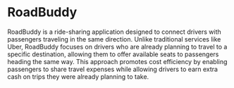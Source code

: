 # RoadBuddy

RoadBuddy is a ride-sharing application designed to connect drivers with passengers traveling 
in the same direction. Unlike traditional services like Uber, RoadBuddy focuses on drivers 
who are already planning to travel to a specific destination, allowing them to offer available
seats to passengers heading the same way. This approach promotes cost efficiency by enabling 
passengers to share travel expenses while allowing drivers to earn extra cash on trips they were 
already planning to take.
